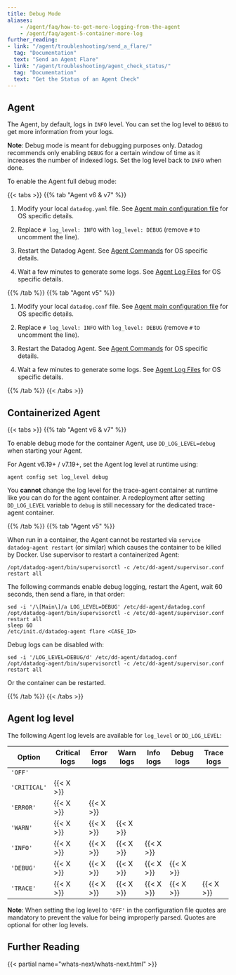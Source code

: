 ```yaml
---
title: Debug Mode
aliases:
    - /agent/faq/how-to-get-more-logging-from-the-agent
    - /agent/faq/agent-5-container-more-log
further_reading:
- link: "/agent/troubleshooting/send_a_flare/"
  tag: "Documentation"
  text: "Send an Agent Flare"
- link: "/agent/troubleshooting/agent_check_status/"
  tag: "Documentation"
  text: "Get the Status of an Agent Check"
---
```


## Agent

The Agent, by default, logs in `INFO` level. You can set the log level to `DEBUG` to get more information from your logs.

**Note**: Debug mode is meant for debugging purposes only. Datadog recommends only enabling `DEBUG` for a certain window of time as it increases the number of indexed logs. Set the log level back to `INFO` when done.

To enable the Agent full debug mode:

{{< tabs >}}
{{% tab "Agent v6 & v7" %}}

1. Modify your local `datadog.yaml` file. See [Agent main configuration file][1] for OS specific details.

2. Replace `# log_level: INFO` with `log_level: DEBUG` (remove `#` to uncomment the line).

3. Restart the Datadog Agent. See [Agent Commands][2] for OS specific details.

4. Wait a few minutes to generate some logs. See [Agent Log Files][3] for OS specific details.

[1]: /agent/configuration/agent-configuration-files/#agent-main-configuration-file
[2]: /agent/configuration/agent-commands/#restart-the-agent
[3]: /agent/configuration/agent-log-files/
{{% /tab %}}
{{% tab "Agent v5" %}}

1. Modify your local `datadog.conf` file. See [Agent main configuration file][1] for OS specific details.

2. Replace `# log_level: INFO` with `log_level: DEBUG` (remove `#` to uncomment the line).

3. Restart the Datadog Agent. See [Agent Commands][2] for OS specific details.

4. Wait a few minutes to generate some logs. See [Agent Log Files][3] for OS specific details.

[1]: /agent/configuration/agent-configuration-files/?tab=agentv5#agent-main-configuration-file
[2]: /agent/configuration/agent-commands/?tab=agentv5#restart-the-agent
[3]: /agent/configuration/agent-log-files/?tab=agentv5
{{% /tab %}}
{{< /tabs >}}

## Containerized Agent

{{< tabs >}}
{{% tab "Agent v6 & v7" %}}

To enable debug mode for the container Agent, use `DD_LOG_LEVEL=debug` when starting your Agent.

For Agent v6.19+ / v7.19+, set the Agent log level at runtime using:

```shell
agent config set log_level debug
```

You **cannot** change the log level for the trace-agent container at runtime like you can do for the agent container. A redeployment after setting `DD_LOG_LEVEL` variable to `debug` is still necessary for the dedicated trace-agent container.

{{% /tab %}}
{{% tab "Agent v5" %}}

When run in a container, the Agent cannot be restarted via `service datadog-agent restart` (or similar) which causes the container to be killed by Docker. Use supervisor to restart a containerized Agent:

```text
/opt/datadog-agent/bin/supervisorctl -c /etc/dd-agent/supervisor.conf restart all
```

The following commands enable debug logging, restart the Agent, wait 60 seconds, then send a flare, in that order:

```shell
sed -i '/\[Main\]/a LOG_LEVEL=DEBUG' /etc/dd-agent/datadog.conf
/opt/datadog-agent/bin/supervisorctl -c /etc/dd-agent/supervisor.conf restart all
sleep 60
/etc/init.d/datadog-agent flare <CASE_ID>
```

Debug logs can be disabled with:

```shell
sed -i '/LOG_LEVEL=DEBUG/d' /etc/dd-agent/datadog.conf
/opt/datadog-agent/bin/supervisorctl -c /etc/dd-agent/supervisor.conf restart all
```

Or the container can be restarted.

{{% /tab %}}
{{< /tabs >}}

## Agent log level

The following Agent log levels are available for `log_level` or `DD_LOG_LEVEL`:

| Option     | Critical logs | Error logs | Warn logs | Info logs | Debug logs | Trace logs |
|------------|---------------|------------|-----------|-----------|------------|------------|
| `'OFF'`      |               |            |           |           |            |            |
| `'CRITICAL'` | {{< X >}}     |            |           |           |            |            |
| `'ERROR'`    | {{< X >}}     | {{< X >}}  |           |           |            |            |
| `'WARN'`     | {{< X >}}     | {{< X >}}  | {{< X >}} |           |            |            |
| `'INFO'`     | {{< X >}}     | {{< X >}}  | {{< X >}} | {{< X >}} |            |            |
| `'DEBUG'`    | {{< X >}}     | {{< X >}}  | {{< X >}} | {{< X >}} | {{< X >}}  |            |
| `'TRACE'`    | {{< X >}}     | {{< X >}}  | {{< X >}} | {{< X >}} | {{< X >}}  | {{< X >}}  |

**Note**: When setting the log level to `'OFF'` in the configuration file quotes are mandatory to prevent the value for being improperly parsed. Quotes are optional for other log levels.

## Further Reading

{{< partial name="whats-next/whats-next.html" >}}
